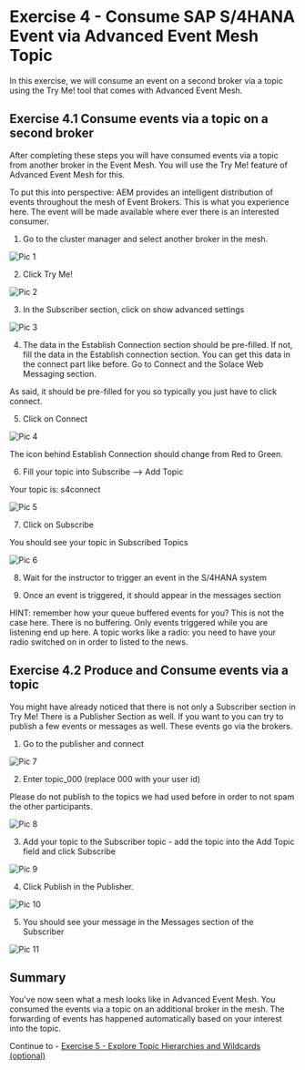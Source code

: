 # Exercise 4 - Consume SAP S/4HANA Event via Advanced Event Mesh Topic

In this exercise, we will consume an event on a second broker via a topic using the Try Me! tool that comes with Advanced Event Mesh.  


## Exercise 4.1 Consume events via a topic on a second broker

After completing these steps you will have consumed events via a topic from another broker in the Event Mesh. You will use the Try Me! feature of Advanced Event Mesh for this.

To put this into perspective: AEM provides an intelligent distribution of events throughout the mesh of Event Brokers. This is what you experience here. The event will be made available where ever there is an interested consumer.

1. Go to the cluster manager and select another broker in the mesh.

![Pic 1](/./images/ex4-1.png)   

2. Click Try Me!

![Pic 2](/./images/ex4-2.png)   

3. In the Subscriber section, click on show advanced settings

![Pic 3](/./images/ex4-3.png)   

4. The data in the Establish Connection section should be pre-filled. If not, fill the data in the Establish connection section. You can get this data in the connect part like before. Go to Connect and the Solace Web Messaging section. 

As said, it should be pre-filled for you so typically you just have to click connect.

5. Click on Connect

![Pic 4](/./images/ex4-4.png)  

The icon behind Establish Connection should change from Red to Green.

6. Fill your topic into Subscribe --> Add Topic

Your topic is: s4connect 

![Pic 5](/./images/ex4-5.png)   

7. Click on Subscribe

You should see your topic in Subscribed Topics

![Pic 6](/./images/ex4-6.png)   

8. Wait for the instructor to trigger an event in the S/4HANA system

9. Once an event is triggered, it should appear in the messages section

HINT: remember how your queue buffered events for you? This is not the case here. There is no buffering. Only events triggered while you are listening end up here. A topic works like a radio: you need to have your radio switched on in order to listed to the news.

## Exercise 4.2 Produce and Consume events via a topic 

You might have already noticed that there is not only a Subscriber section in Try Me! There is a Publisher Section as well. If you want to you can try to publish a few events or messages as well. These events go via the brokers.

1. Go to the publisher and connect

![Pic 7](/./images/ex4-7.png)   

2. Enter topic_000 (replace 000 with your user id)

Please do not publish to the topics we had used before in order to not spam the other participants.

![Pic 8](/./images/ex4-8.png)   

3. Add your topic to the Subscriber topic - add the topic into the Add Topic field and click Subscribe

![Pic 9](/./images/ex4-9.png)   

4. Click Publish in the Publisher.

![Pic 10](/./images/ex4-10.png)   

5. You should see your message in the Messages section of the Subscriber

![Pic 11](/./images/ex4-11.png)   

## Summary

You've now seen what a mesh looks like in Advanced Event Mesh. You consumed the events via a topic on an additional broker in the mesh. The forwarding of events has happened automatically based on your interest into the topic.

Continue to - [Exercise 5 - Explore Topic Hierarchies and Wildcards (optional)](../ex5/README.md)

